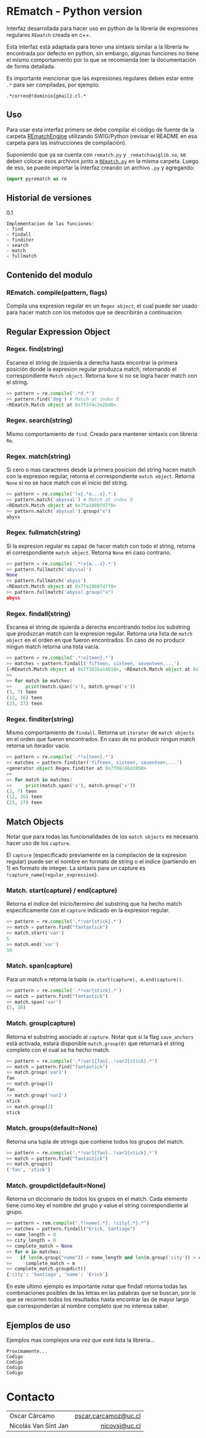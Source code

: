 # REmatch - Python version

Interfaz desarrollada para hacer uso en python de la librería de expresiones regulares `REmatch` creada en c++.

Esta interfaz está adaptada para tener una sintaxis similar a la librería `Re` encontrada por defecto en python, sin embargo, algunas funciones no tiene el mismo comportamiento por lo que se recomienda leer la documentación de forma detallada.

Es importante mencionar que las expresiones regulares deben estar entre `.*` para ser compiladas, por ejemplo:

    .*correo@!dominio{gmail}.cl.*

## __Uso__

Para usar esta interfaz primero se debe compilar el código de fuente de la carpeta [REmatchEngine](../REmatchEngine) utilizando SWIG/Python (revisar el README en esa carpeta para las instrucciones de compilación).

Suponiendo que ya se cuenta con `rematch.py` y `_rematchswiglib.so`, se deben colocar esos archivos junto a [`REmatch.py`](REmatch.py) en la misma carpeta. Luego de eso, se puede importar la interfaz creando un archivo `.py` y agregando:
```python
import pyrematch as re
```

## __Historial de versiones__

0.1

    Implementacion de las funciones:
    - find
    - findall
    - finditer
    - search
    - match
    - fullmatch

## __Contenido del modulo__

### REmatch. __compile(pattern, flags)__

Compila una expresion regular en un ``Regex object``, el cual puede ser usado para hacer match con los metodos que se describirán a continuacion.

## Regular Expression Object

### Regex. __find(string)__

Escanea el string de izquierda a derecha hasta encontrar la primera posición donde la expresion regular produzca match, retornando el correspondiente `Match object`. Retorna `None` si no se logra hacer match con el string.

```python
>> pattern = re.compile('.*d.*')
>> pattern.find('dog') # Match at index 0
<REmatch.Match object at 0x7f374c2e2bd0>
```

### Regex. __search(string)__

Mismo comportamiento de `find`. Creado para mantener sintaxis con libreria `Re`.

### Regex. __match(string)__ 

Si cero o mas caracteres desde la primera posicion del string hacen match con la expresion regular, retorna el correspondiente `match object`. Retorna `None` si no se hace match con el inicio del string.

```python
>> pattern = re.compile('!x{.*a...s}.*')
>> pattern.match('abyssal') # Match at index 0
<REmatch.Match object at 0x7fa1080fd7f0>
>> pattern.match('abyssal').group("x")
abyss
```

### Regex. __fullmatch(string)__ 

Si la expresion regular es capaz de hacer match con todo el string, retorna el correspondiente `match object`. Retorna `None` en caso contrario.
```python
>> pattern = re.compile('.*!x{a...s}.*')
>> pattern.fullmatch('abyssal')
None
>> pattern.fullmatch('abyss')
<REmatch.Match object at 0x7fa1080fd7f0>
>> pattern.fullmatch('abyss).group("x")
abyss
```

### Regex. __findall(string)__

Escanea el string de iquierda a derecha encontrando todos los substring que produzcan match con la expresion regular. Retorna una lista de `match object` en el orden en que fueron encontrados. En caso de no producir ningun match retorna una lista vacia.
```python
>> pattern = re.compile('.*!x{teen}.*')
>> matches = pattern.findall('fifteen, sixteen, seventeen,...')
[<REmatch.Match object at 0x7f163ba14b10>, <REmatch.Match object at 0x7f163ba1e150>, <REmatch.Match object at 0x7f163ba2abd0>]
>>
>> for match in matches:
>>     print(match.span('x'), match.group('x'))
(3, 7) teen
(12, 16) teen
(23, 27) teen
```

### Regex. __finditer(string)__

Mismo comportamiento de `findall`. Retorna un `iterator` de `match objects` en el orden que fueron encontrados. En caso de no producir ningun match retorna un iterador vacio.

```python
>> pattern = re.compile('.*!x{teen}.*')
>> matches = pattern.finditer('fifteen, sixteen, seventeen,...')
<generator object Regex.finditer at 0x7f08c46d3850>
>>
>> for match in matches:
>>     print(match.span('x'), match.group('x'))
(3, 7) teen
(12, 16) teen
(23, 27) teen
```

## Match Objects

Notar que para todas las funcionalidades de los `match objects` es necesario hacer uso de los `capture`.

El `capture` (especificado previamente en la compilación de la expresion regular) puede ser el nombre en formato de string o el indice (partiendo en 1) en formato de integer. La sintaxis para un capture es `!capture_name{regular_expression}`.

### Match. __start(capture) / end(capture)__
Retorna el indice del inicio/termino del substring que ha hecho match especificamente con el ``capture`` indicado en la expresion regular.

```python
>> pattern = re.compile('.*!var{stick}.*')
>> match = pattern.find("fantastick")
>> match.start('var')
5
>> match.end('var')
10
```

### Match. __span(capture)__

Para un match `m` retorna la tupla ``(m.start(capture), m.end(capture))``.

```python
>> pattern = re.compile('.*!var{stick}.*')
>> match = pattern.find("fantastick")
>> match.span('var')
(5, 10)
```

### Match. __group(capture)__ 

Retorna el substring asociado al `capture`. Notar que si la flag `save_anchors` está activada, estará disponible `match.group(0)` que retornará el string completo con el cual se ha hecho match.

```python
>> pattern = re.compile('.*!var1{fan}..!var2{stick}.*')
>> match = pattern.find("fantastick")
>> match.group('var1')
fan
>> match.group(1)
fan
>> match.group('var2')
stick
>> match.group(2)
stick
```

### Match. __groups(default=None)__ 

Retorna una tupla de strings que contiene todos los grupos del match.

```python
>> pattern = re.compile('.*!var1{fan}..!var2{stick}.*')
>> match = pattern.find("fantastick")
>> match.groups()
('fan', 'stick')
```

### Match. __groupdict(default=None)__ 

Retorna un diccionario de todos los grupos en el match. Cada elemento tiene como key el nombre del grupo y value el string correspondiente al grupo.

```python
>> pattern = rem.compile(".*!name{.*}, !city{.*}.*")
>> matches = pattern.findall("Erick, Santiago")
>> name_length = 0
>> city_length = 0
>> complete_match = None
>> for m in matches:
>>   if len(m.group("name")) > name_length and len(m.group('city')) > city_length:
>>     complete_match = m
>> complete_match.groupdict()
{'city': 'Santiago', 'name': 'Erick'}
```
En este ultimo ejemplo es importante notar que findall retorna todas las combinaciones posibles de las letras en las palabras que se buscan, por lo que se recorren todos los resultados hasta encontrar las de mayor largo que corresponderían al nombre completo que no interesa saber.

## Ejemplos de uso

Ejemplos mas complejos una vez que esté lista la libreria...

    Proximamente...
    Codigo
    Codigo
    Codigo
    Codigo

# Contacto
| | |
|:-|-:|
| Oscar Cárcamo | oscar.carcamoz@uc.cl |
| Nicolás Van Sint Jan | nicovsj@uc.cl |
